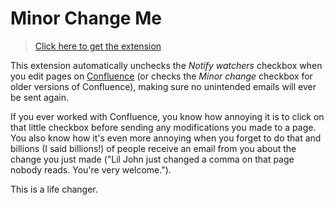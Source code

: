 # Minor Change Me

> [Click here to get the extension](https://chrome.google.com/webstore/detail/minor-change-me/dmpfalgckpagofookdbdbagdfpffibmk)

This extension automatically unchecks the *Notify watchers* checkbox when you edit pages on [Confluence](https://www.atlassian.com/software/confluence) (or checks the *Minor change* checkbox for older versions of Confluence), making sure no unintended emails will ever be sent again.

If you ever worked with Confluence, you know how annoying it is to click on that little checkbox before sending any modifications you made to a page. You also know how it's even more annoying when you forget to do that and billions (I said billions!) of people receive an email from you about the change you just made ("Lil John just changed a comma on that page nobody reads. You're very welcome.").

This is a life changer.
